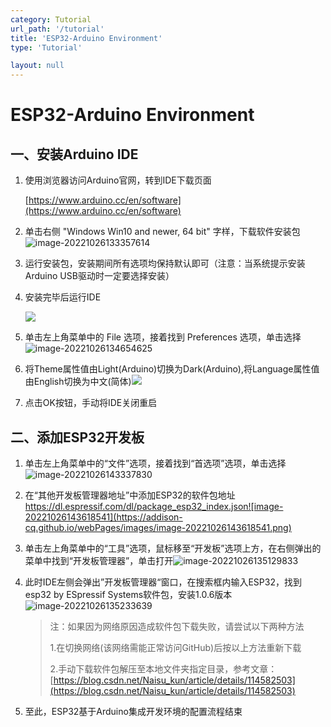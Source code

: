 ```yaml
---
category: Tutorial
url_path: '/tutorial'
title: 'ESP32-Arduino Environment'
type: 'Tutorial'

layout: null
---
```



# ESP32-Arduino Environment

## 一、安装Arduino IDE

1. 使用浏览器访问Arduino官网，转到IDE下载页面

   [https://www.arduino.cc/en/software](https://www.arduino.cc/en/software)

2. 单击右侧 "Windows Win10 and newer, 64 bit" 字样，下载软件安装包![image-20221026133357614](https://addison-cq.github.io/webPages/images/image-20221026133357614.png)

3. 运行安装包，安装期间所有选项均保持默认即可（注意：当系统提示安装Arduino USB驱动时一定要选择安装）

4. 安装完毕后运行IDE

   ![](https://addison-cq.github.io/webPages/images/image-20221026134401687.png)

5. 单击左上角菜单中的 File 选项，接着找到 Preferences 选项，单击选择![image-20221026134654625](https://addison-cq.github.io/webPages/images/image-20221026134654625.png)

6. 将Theme属性值由Light(Arduino)切换为Dark(Arduino),将Language属性值由English切换为中文(简体)![](https://addison-cq.github.io/webPages/images/image-20221026142848187.png)

7. 点击OK按钮，手动将IDE关闭重启

## 二、添加ESP32开发板

1. 单击左上角菜单中的“文件”选项，接着找到“首选项”选项，单击选择![image-20221026143337830](https://addison-cq.github.io/webPages/images/image-20221026143337830.png)

2. 在“其他开发板管理器地址”中添加ESP32的软件包地址   https://dl.espressif.com/dl/package_esp32_index.json![image-20221026143618541](https://addison-cq.github.io/webPages/images/image-20221026143618541.png)

3. 单击左上角菜单中的“工具”选项，鼠标移至“开发板”选项上方，在右侧弹出的菜单中找到“开发板管理器”，单击打开![image-20221026135129833](https://addison-cq.github.io/webPages/images/image-20221026135129833.png)

4. 此时IDE左侧会弹出”开发板管理器“窗口，在搜索框内输入ESP32，找到esp32 by ESpressif Systems软件包，安装1.0.6版本![image-20221026135233639](https://addison-cq.github.io/webPages/images/image-20221026135233639.png)           

   > 注：如果因为网络原因造成软件包下载失败，请尝试以下两种方法
   >
   > 1.在切换网络(该网络需能正常访问GitHub)后按以上方法重新下载
   >
   > 2.手动下载软件包解压至本地文件夹指定目录，参考文章：[https://blog.csdn.net/Naisu_kun/article/details/114582503](https://blog.csdn.net/Naisu_kun/article/details/114582503)

5. 至此，ESP32基于Arduino集成开发环境的配置流程结束
